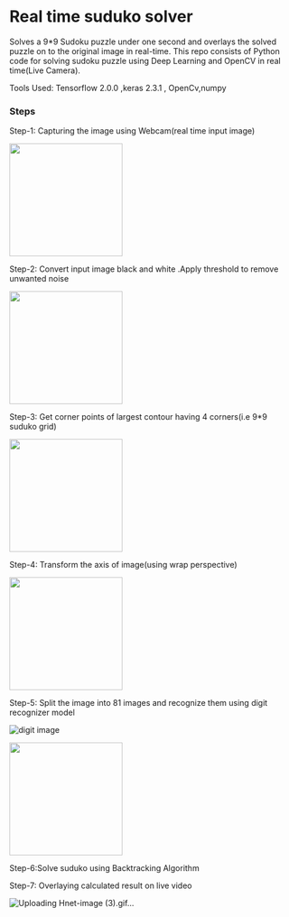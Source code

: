 # Real time suduko solver


Solves a 9*9 Sudoku puzzle under one second and overlays the solved puzzle on to the original image in real-time. This repo consists of Python code for solving sudoku puzzle using Deep Learning and OpenCV in real time(Live Camera).

Tools Used: Tensorflow 2.0.0 ,keras 2.3.1 , OpenCv,numpy


### Steps


Step-1: Capturing the image using Webcam(real time input image)

  <img src="https://user-images.githubusercontent.com/53668222/113464137-5ea82500-93df-11eb-93bd-8d6d8e452b50.jpg" width="200">
  
Step-2: Convert input image black and white .Apply threshold to remove unwanted noise
   
   <img src="https://user-images.githubusercontent.com/53668222/113464256-2523e980-93e0-11eb-9cec-f55c5a1b95f7.jpg" width="200">

Step-3: Get corner points of largest contour having 4 corners(i.e 9*9 suduko grid)

   <img src="https://user-images.githubusercontent.com/53668222/113464291-5e5c5980-93e0-11eb-8933-89bb62016926.jpg" width="200">

Step-4: Transform the axis of image(using wrap perspective)

   <img src="https://user-images.githubusercontent.com/53668222/113464458-ae87eb80-93e1-11eb-94da-e33f8d159a80.jpg" width="200"> 

Step-5: Split the image into 81 images and recognize them using digit recognizer model

   ![digit image](https://user-images.githubusercontent.com/53668222/113464634-0410c800-93e3-11eb-858b-dec028182b13.jpg)
   
   <img src="https://user-images.githubusercontent.com/53668222/113465299-cf533f80-93e7-11eb-8af2-eb8d6c256cc1.jpg" width="200">
   
Step-6:Solve suduko using Backtracking Algorithm

Step-7: Overlaying calculated result on live video
  
![Uploading Hnet-image (3).gif…]()




